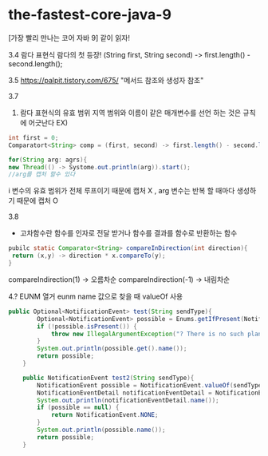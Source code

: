 # the-fastest-core-java-9
[가장 빨리 만나는 코어 자바 9] 같이 읽자!

3.4 람다 표현식
람다의 첫 등장!  (String first, String second) -> first.length() - second.length();

3.5
 <https://palpit.tistory.com/675/> "메서드 참조와 생성자 참조"

3.7
1. 람다 표현식의 유효 범위
지역 범위와 이름이 같은 매개변수를 선언 하는 것은 규칙에 어긋난다
EX)
``` java
int first = 0;
Comparatort<String> comp = (first, second) -> first.length() - second.length();

for(String arg: agrs){
new Thread(() -> Systome.out.println(arg)).start();
//arg를 캡처 할수 있다
```
i 변수의 유효 범위가 전체 루프이기 때문에 캡처 X , arg 변수는 반복 할 때마다 생성하기 때문에 캡처 O

3.8 
- 고차함수란
  함수를 인자로 전달 받거나 함수를 결과를 함수로 반환하는 함수
  
 ```java
 pubilc static Comparator<String> compareInDirection(int direction){
  return (x,y) -> direction * x.compareTo(y);
 }
 ```
 compareIndirection(1) -> 오름차순
 compareIndirection(-1) -> 내림차순

4.? EUNM 열거
eunm name 값으로 찾을 때 valueOf 사용
``` java
public Optional<NotificationEvent> test(String sendType){
        Optional<NotificationEvent> possible = Enums.getIfPresent(NotificationEvent.class, sendType);
        if (!possible.isPresent()) {
            throw new IllegalArgumentException("? There is no such planet!");
        }
        System.out.println(possible.get().name());
        return possible;
    }

    public NotificationEvent test2(String sendType){
        NotificationEvent possible = NotificationEvent.valueOf(sendType);
        NotificationEventDetail notificationEventDetail = NotificationEvent.valueOf(NotificationEventDetail.class, sendType);
        System.out.println(notificationEventDetail.name());
        if (possible == null) {
            return NotificationEvent.NONE;
        }
        System.out.println(possible.name());
        return possible;
    }
```
